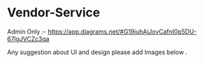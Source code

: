 # Vendor-Service
Admin Only :- https://app.diagrams.net/#G19juhAjJovCafnI0p5DU-67lgJVCZc3qa

Any suggestion about UI and design please add Images below .
